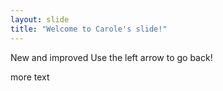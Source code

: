 ```yaml
---
layout: slide
title: "Welcome to Carole's slide!"
---
```

New and improved
Use the left arrow to go back!

more text